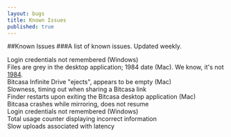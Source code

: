 ```yaml
---
layout: bugs
title: Known Issues
published: true
---
```


##Known Issues
###A list of known issues. Updated weekly.

Login credentials not remembered (Windows)		
Files are grey in the desktop application; 1984 date (Mac). We know, it's not [1984](http://www.youtube.com/watch?v=KvkKX035484). 		
Bitcasa Infinite Drive "ejects", appears to be empty (Mac)		
Slowness, timing out when sharing a Bitcasa link		
Finder restarts upon exiting the Bitcasa desktop application (Mac)		
Bitcasa crashes while mirroring, does not resume		
Login credentials not remembered (Windows)		
Total usage counter displaying incorrect information		
Slow uploads associated with latency		






